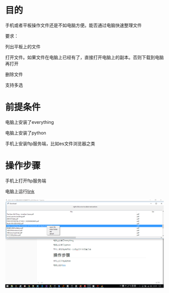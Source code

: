 # 目的

手机或者平板操作文件还是不如电脑方便。能否通过电脑快速整理文件

要求：

列出平板上的文件

打开文件。如果文件在电脑上已经有了，直接打开电脑上的副本。否则下载到电脑再打开

删除文件

支持多选

# 前提条件

电脑上安装了everything

电脑上安装了python

手机上安装ftp服务端，比如es文件浏览器之类

# 操作步骤

手机上打开ftp服务端

电脑上运行[link](https://github.com/cutepig123/EventTraceVisualize/blob/master/utilFtp.py)

![image-20210919222929746](../images/2021-09-19-通过电脑浏览整理手机上的文档/image-20210919222929746.png)